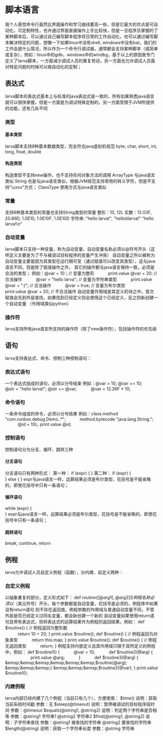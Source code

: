 # 脚本语言 
我个人感觉命令行虽然比界面操作和学习曲线要高一些，但是它最大的优点是可自动化，可定制特性，也许通过界面直接操作上手比较快，但是一旦程序员掌握的了某种脚本后，可以通过自己编写脚本程序将日常的工作自动化，也可以通过编写脚本解决特定的问题，想像一下如果linux中没有shell, windows中没有bat，我们的工作会是什么情况，所以作为一个命令行调试器，通常都会支持某种脚本（或简单或复杂），例如：linux中的gdb，windows中的windbg，基于以上的原因我专门定义了larva脚本，一方面减少调试人员的重复劳动，另一方面也允许调试人员面对特定问题的时候可以做自动化的定制；
## 表达式
larva脚本的表达式基本上与标准的java表达式是一致的，所有如果熟悉java语言就可以很快掌握，但是一方面是为调试特殊定制的，另一方面受限于JVM所提供的功能，还有几处不同
### 类型
#### 基本类型 
larva脚本支持8种基本数据类型，完全符合java虚拟机规范
byte, char, short, int, long, float, double
#### 构造类型 
构造类型不支持new操作，也不支持任何对象方法的调用
ArrayType 与java语言类似
String 也是与java语言类似，根据JVM规范支持常用的转义字符，但是不支持"\uxxx"方式；
ClassType 使用方式与java语言类似
### 常量
支持8种基本类型的常量也支持String类型的常量
整形：10, 12L
实数：12.03F, 20.89D, 1.0E10, 1.0E10F, 1.0E10D
字符串: "hello larva!", "hello\tlarva!" "hello larva!\n"
### 自动变量
larva脚本只支持一种变量，称为自动变量，自动变量名称必须以@符号开头（这样定义主要是为了不与被调试目标程序的变量产生冲突）
自动变量之所以被称为自动变量主要是因为其类型在运行期可变（通过赋值可以改变其类型），这与java语言不同，但是除了赋值操作之外，
其它的操作都与java语言保持一致，必须是合法的类型；
例如：@var = 10；// 变量为整形
&emsp;&emsp;&emsp;print.value @var + 20; // 合法操作
&emsp;&emsp;&emsp;@var = "hello larva"; // 变量为字符串类型
&emsp;&emsp;&emsp;print.value @var + ":)"; // 合法操作
&emsp;&emsp;&emsp;@var = true; // 变量为布尔类型
&emsp;&emsp;&emsp;print.value @var + 20; // 不合法操作
自动变量作用域是其定义的块之中，首次赋值会先到外层查找，如果找到已经定义则会使用这个已经定义，反之则新创建一个自动变量
（作用域类似python）
### 操作符
larva支持所有java语言所支持的操作符（除了new操作符），包括操作符的优先级
## 语句
larva支持表达式、命令、控制三种控制语句：
### 表达式语句
一个表达式组成的语句，必须以分号结束
例如：@var = 10; @var += 10; 
&emsp;&emsp;&emsp;@str = "hello larva!"; @str += @var;
&emsp;&emsp;&emsp;@var = 12.36F * 10;
### 命令语句
一条命令组成的命令，必须以分号结果
例如：class.method "com.runbox.debug.Demo..*";
&emsp;&emsp;&emsp;method.bytecode "java.lang.String.<init>";
&emsp;&emsp;&emsp;@id = 10L; print.value @id;
### 控制语句
控制语句分为分支、循环、跳转三种
#### 分支语句
分支语句只有两种形式：
第一种：
if (expr) {
} 
第二种：
if (expr) {    
} else {
}
expr与java语言一样，运算结果必须是布尔类型，花括号是不能省略的，即使花括号中只有一条语句；
#### 循环语句
while (expr) {    
}
expr与java语言一样，运算结果必须是布尔类型，花括号是不能省略的，即使花括号中只有一条语句；
#### 跳转语句
break, continue, return
## 例程
larva允许调试人员自定义例程（函数），分内建、自定义两种：
### 自定义例程
以抽象重复的部分，定义形式如下：
def $routine([@arg1[, @arg2]]) {    
}
例程名称必须以$（美元符号）开头，每个参数都是自动变量，花括号是必须的，例程体中如果没有return语句
则不存在返回值，例程参数的作用域与普通自动变量不同，不管外层是否已经定义过同名变量，都会新创建一个新的
自动变量如果使用return语句且带有表达式，则将表达式的运算结果作为例程的返回结果，例如：
def $routine() {  // 例程返回为整形数  
&emsp;&emsp;&emsp;return 10 + 20;
}
print.value $routine();
def $routine() { // 例程返回为对象类型
&emsp;&emsp;&emsp;return this.map;
}
print.value $routine();
def $routine() { // 例程无返回类型
&emsp;&emsp;&emsp;return;
}
例程支持内嵌定义且其作用域只限于其所定义的例程中，例如：
def $routine1() {
&emsp;&emsp;&emsp;@var = 10;
&emsp;&emsp;&emsp;def $routine2(@arg) {
&emsp;&emsp;&emsp;&emsp;&emsp;&emsp;print.value @arg;
&emsp;&emsp;&emsp;}
&emsp;&emsp;&emsp;def $routine3(@arg) {
&emsp;&emsp;&emsp;&emsp;&emsp;&emsp;$routine(@arg); 
&emsp;&emsp;&emsp;}
&emsp;&emsp;&emsp;$routine2(@var);
}
print.value $routine1();
### 内建例程
larva内部已经内建了几个例程（当前只有几个），方便使用：
$time()
说明：获取当前系统时间戳
参数：无
$sleep(@timeout)
说明：暂停被调试的目标程序段时间
参数：@timeout
$equals(@string1, @string2)
说明：判定两个字符串是否相等
参数：@string1 字符串1
      @string2 字符串2
$find(@string1, @string2)
说明：子字符串查找
参数：@string1 被查找的字符串
      @string2 要查找的字符串
$length(@string)
说明：获取一个字符串长度
参数：@string 字符串
